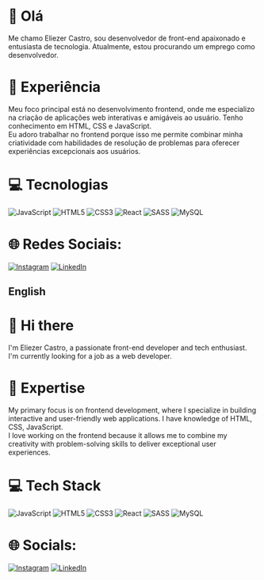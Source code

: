 # 👋 Olá

Me chamo Eliezer Castro, sou desenvolvedor de front-end apaixonado e entusiasta de tecnologia. Atualmente, estou procurando um emprego como desenvolvedor. </br>

# 🚀 Experiência

Meu foco principal está no desenvolvimento frontend, onde me especializo na criação de aplicações web interativas e amigáveis ao usuário. Tenho conhecimento em HTML, CSS e JavaScript. </br>
Eu adoro trabalhar no frontend porque isso me permite combinar minha criatividade com habilidades de resolução de problemas para oferecer experiências excepcionais aos usuários.

# 💻 Tecnologias
![JavaScript](https://img.shields.io/badge/javascript-%23323330.svg?style=for-the-badge&logo=javascript&logoColor=%23F7DF1E)  ![HTML5](https://img.shields.io/badge/html5-%23E34F26.svg?style=for-the-badge&logo=html5&logoColor=white) ![CSS3](https://img.shields.io/badge/css3-%231572B6.svg?style=for-the-badge&logo=css3&logoColor=white) ![React](https://img.shields.io/badge/react-%2320232a.svg?style=for-the-badge&logo=react&logoColor=%2361DAFB) ![SASS](https://img.shields.io/badge/SASS-hotpink.svg?style=for-the-badge&logo=SASS&logoColor=white) ![MySQL](https://img.shields.io/badge/mysql-%2300f.svg?style=for-the-badge&logo=mysql&logoColor=white)

# 🌐 Redes Sociais:
[![Instagram](https://img.shields.io/badge/Instagram-%23E4405F.svg?logo=Instagram&logoColor=white)](https://www.instagram.com/eliezer.castroo/) [![LinkedIn](https://img.shields.io/badge/LinkedIn-%230077B5.svg?logo=linkedin&logoColor=white)](https://www.linkedin.com/in/eliezer-castro-18591a178/)

## English

# 👋 Hi there

I'm Eliezer Castro, a passionate front-end developer and tech enthusiast. I'm currently looking for a job as a web developer. </br>

# 🚀 Expertise

My primary focus is on frontend development, where I specialize in building interactive and user-friendly web applications. I have knowledge of HTML, CSS, JavaScript. </br> 
I love working on the frontend because it allows me to combine my creativity with problem-solving skills to deliver exceptional user experiences.

# 💻 Tech Stack
![JavaScript](https://img.shields.io/badge/javascript-%23323330.svg?style=for-the-badge&logo=javascript&logoColor=%23F7DF1E)  ![HTML5](https://img.shields.io/badge/html5-%23E34F26.svg?style=for-the-badge&logo=html5&logoColor=white) ![CSS3](https://img.shields.io/badge/css3-%231572B6.svg?style=for-the-badge&logo=css3&logoColor=white) ![React](https://img.shields.io/badge/react-%2320232a.svg?style=for-the-badge&logo=react&logoColor=%2361DAFB) ![SASS](https://img.shields.io/badge/SASS-hotpink.svg?style=for-the-badge&logo=SASS&logoColor=white) ![MySQL](https://img.shields.io/badge/mysql-%2300f.svg?style=for-the-badge&logo=mysql&logoColor=white)

# 🌐 Socials:
[![Instagram](https://img.shields.io/badge/Instagram-%23E4405F.svg?logo=Instagram&logoColor=white)](https://www.instagram.com/eliezer.castroo/) [![LinkedIn](https://img.shields.io/badge/LinkedIn-%230077B5.svg?logo=linkedin&logoColor=white)](https://www.linkedin.com/in/eliezer-castro-18591a178/)
